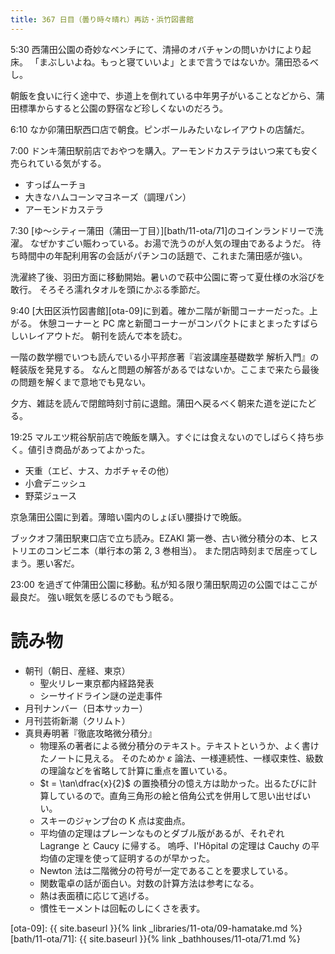 ```yaml
---
title: 367 日目（曇り時々晴れ）再訪・浜竹図書館
---
```


5:30 西蒲田公園の奇妙なベンチにて、清掃のオバチャンの問いかけにより起床。
「まぶしいよね。もっと寝ていいよ」とまで言うではないか。蒲田恐るべし。

朝飯を食いに行く途中で、歩道上を倒れている中年男子がいることなどから、蒲田標準からすると公園の野宿など珍しくないのだろう。

6:10 なか卯蒲田駅西口店で朝食。ピンボールみたいなレイアウトの店舗だ。

7:00 ドンキ蒲田駅前店でおやつを購入。アーモンドカステラはいつ来ても安く売られている気がする。

* すっぱムーチョ
* 大きなハムコーンマヨネーズ（調理パン）
* アーモンドカステラ

7:30 [ゆ～シティー蒲田（蒲田一丁目）][bath/11-ota/71]のコインランドリーで洗濯。
なぜかすごい賑わっている。お湯で洗うのが人気の理由であるようだ。
待ち時間中の年配利用客の会話がパチンコの話題で、これまた蒲田感が強い。

洗濯終了後、羽田方面に移動開始。暑いので萩中公園に寄って夏仕様の水浴びを敢行。
そろそろ濡れタオルを頭にかぶる季節だ。

9:40 [大田区浜竹図書館][ota-09]に到着。確か二階が新聞コーナーだった。上がる。
休憩コーナーと PC 席と新聞コーナーがコンパクトにまとまったすばらしいレイアウトだ。
朝刊を読んで本を読む。

一階の数学棚でいつも読んでいる小平邦彦著『岩波講座基礎数学 解析入門』の軽装版を発見する。
なんと問題の解答があるではないか。ここまで来たら最後の問題を解くまで意地でも見ない。

夕方、雑誌を読んで閉館時刻寸前に退館。蒲田へ戻るべく朝来た道を逆にたどる。

19:25 マルエツ糀谷駅前店で晩飯を購入。すぐには食えないのでしばらく持ち歩く。値引き商品があってよかった。

* 天重（エビ、ナス、カボチャその他）
* 小倉デニッシュ
* 野菜ジュース

京急蒲田公園に到着。薄暗い園内のしょぼい腰掛けで晩飯。

ブックオフ蒲田駅東口店で立ち読み。EZAKI 第一巻、古い微分積分の本、ヒストリエのコンビニ本（単行本の第 2, 3 巻相当）。
また閉店時刻まで居座ってしまう。悪い客だ。

23:00 を過ぎて仲蒲田公園に移動。私が知る限り蒲田駅周辺の公園ではここが最良だ。
強い眠気を感じるのでもう眠る。

# 読み物

* 朝刊（朝日、産経、東京）
  * 聖火リレー東京都内経路発表
  * シーサイドライン謎の逆走事件
* 月刊ナンバー（日本サッカー）
* 月刊芸術新潮（クリムト）
* 真貝寿明著『徹底攻略微分積分』
  * 物理系の著者による微分積分のテキスト。テキストというか、よく書けたノートに見える。
    そのためか $\varepsilon$ 論法、一様連続性、一様収束性、級数の理論などを省略して計算に重点を置いている。
  * $t = \tan\dfrac{x}{2}$ の置換積分の憶え方は助かった。出るたびに計算しているので。直角三角形の絵と倍角公式を併用して思い出せばいい。
  * スキーのジャンプ台の K 点は変曲点。
  * 平均値の定理はプレーンなものとダブル版があるが、それぞれ Lagrange と Caucy に帰する。
    嗚呼、l'Hôpital の定理は Cauchy の平均値の定理を使って証明するのが早かった。
  * Newton 法は二階微分の符号が一定であることを要求している。
  * 関数電卓の話が面白い。対数の計算方法は参考になる。
  * 熱は表面積に応じて逃げる。
  * 慣性モーメントは回転のしにくさを表す。

[ota-09]: {{ site.baseurl }}{% link _libraries/11-ota/09-hamatake.md %}
[bath/11-ota/71]: {{ site.baseurl }}{% link _bathhouses/11-ota/71.md %}
